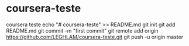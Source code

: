 # coursera-teste
coursera teste
echo "# coursera-teste" >> README.md
git init
git add README.md
git commit -m "first commit"
git remote add origin https://github.com/LEGHLAM/coursera-teste.git
git push -u origin master
                
